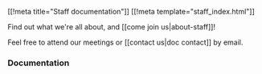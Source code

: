 [[!meta title="Staff documentation"]]
[[!meta template="staff_index.html"]]

Find out what we're all about, and [[come join us|about-staff]]!

Feel free to attend our meetings or [[contact us|doc contact]] by email.

### Documentation

<!-- staff_index.html sticks the doc tree at the end of this document -->
